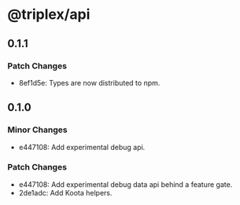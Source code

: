 # @triplex/api

## 0.1.1

### Patch Changes

- 8ef1d5e: Types are now distributed to npm.

## 0.1.0

### Minor Changes

- e447108: Add experimental debug api.

### Patch Changes

- e447108: Add experimental debug data api behind a feature gate.
- 2de1adc: Add Koota helpers.
